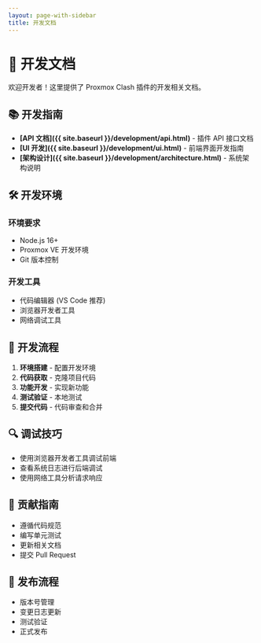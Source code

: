 ```yaml
---
layout: page-with-sidebar
title: 开发文档
---
```


# 🔧 开发文档

欢迎开发者！这里提供了 Proxmox Clash 插件的开发相关文档。

## 📚 开发指南

- **[API 文档]({{ site.baseurl }}/development/api.html)** - 插件 API 接口文档
- **[UI 开发]({{ site.baseurl }}/development/ui.html)** - 前端界面开发指南
- **[架构设计]({{ site.baseurl }}/development/architecture.html)** - 系统架构说明

## 🛠️ 开发环境

### 环境要求
- Node.js 16+ 
- Proxmox VE 开发环境
- Git 版本控制

### 开发工具
- 代码编辑器 (VS Code 推荐)
- 浏览器开发者工具
- 网络调试工具

## 📖 开发流程

1. **环境搭建** - 配置开发环境
2. **代码获取** - 克隆项目代码
3. **功能开发** - 实现新功能
4. **测试验证** - 本地测试
5. **提交代码** - 代码审查和合并

## 🔍 调试技巧

- 使用浏览器开发者工具调试前端
- 查看系统日志进行后端调试
- 使用网络工具分析请求响应

## 📝 贡献指南

- 遵循代码规范
- 编写单元测试
- 更新相关文档
- 提交 Pull Request

## 🚀 发布流程

- 版本号管理
- 变更日志更新
- 测试验证
- 正式发布

